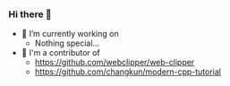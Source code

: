 ### Hi there 👋

- 🔭 I’m currently working on
  - Nothing special...
- 👯 I'm a contributor of
  - https://github.com/webclipper/web-clipper
  - https://github.com/changkun/modern-cpp-tutorial

<!--
**OkamiWong/OkamiWong** is a ✨ _special_ ✨ repository because its `README.md` (this file) appears on your GitHub profile.

Here are some ideas to get you started:

- 🔭 I’m currently working on ...
- 🌱 I’m currently learning ...
- 👯 I’m looking to collaborate on ...
- 🤔 I’m looking for help with ...
- 💬 Ask me about ...
- 📫 How to reach me: ...
- 😄 Pronouns: ...
- ⚡ Fun fact: ...
-->
